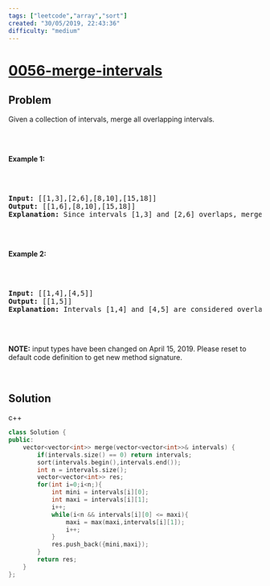 ```yaml
---
tags: ["leetcode","array","sort"]
created: "30/05/2019, 22:43:36"
difficulty: "medium"
---
```


# [0056-merge-intervals](https://leetcode.com/problems/merge-intervals/)

## Problem
<div><p>Given a collection of intervals, merge all overlapping intervals.</p><br><br><p><strong>Example 1:</strong></p><br><br><pre><strong>Input:</strong> [[1,3],[2,6],[8,10],[15,18]]<br><strong>Output:</strong> [[1,6],[8,10],[15,18]]<br><strong>Explanation:</strong> Since intervals [1,3] and [2,6] overlaps, merge them into [1,6].<br></pre><br><br><p><strong>Example 2:</strong></p><br><br><pre><strong>Input:</strong> [[1,4],[4,5]]<br><strong>Output:</strong> [[1,5]]<br><strong>Explanation:</strong> Intervals [1,4] and [4,5] are considered overlapping.</pre><br><br><p><strong>NOTE:</strong>&nbsp;input types have been changed on April 15, 2019. Please reset to default code definition to get new method signature.</p><br></div>

## Solution

c++
```c++
class Solution {
public:
    vector<vector<int>> merge(vector<vector<int>>& intervals) {
        if(intervals.size() == 0) return intervals;
        sort(intervals.begin(),intervals.end());
        int n = intervals.size();
        vector<vector<int>> res;
        for(int i=0;i<n;){
            int mini = intervals[i][0];
            int maxi = intervals[i][1];
            i++;
            while(i<n && intervals[i][0] <= maxi){
                maxi = max(maxi,intervals[i][1]);
                i++;
            }
            res.push_back({mini,maxi});
        }
        return res;
    }
};
​
```
